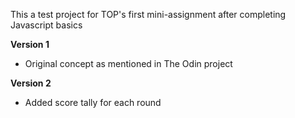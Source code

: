 This a test project for TOP's first mini-assignment after completing Javascript basics

**Version 1**
- Original concept as mentioned in The Odin project 

**Version 2**
- Added score tally for each round 